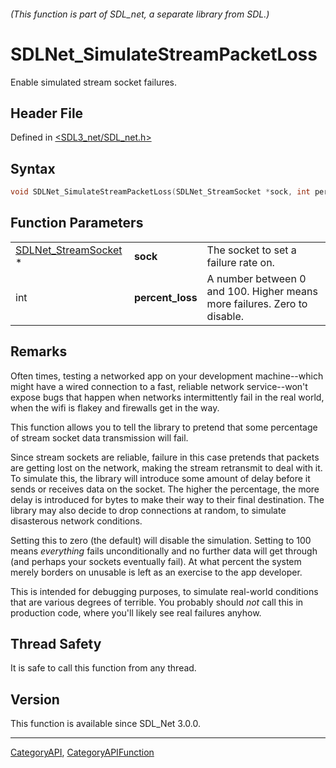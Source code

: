 ###### (This function is part of SDL_net, a separate library from SDL.)
# SDLNet_SimulateStreamPacketLoss

Enable simulated stream socket failures.

## Header File

Defined in [<SDL3_net/SDL_net.h>](https://github.com/libsdl-org/SDL_net/blob/main/include/SDL3_net/SDL_net.h)

## Syntax

```c
void SDLNet_SimulateStreamPacketLoss(SDLNet_StreamSocket *sock, int percent_loss);
```

## Function Parameters

|                                              |                  |                                                                          |
| -------------------------------------------- | ---------------- | ------------------------------------------------------------------------ |
| [SDLNet_StreamSocket](SDLNet_StreamSocket) * | **sock**         | The socket to set a failure rate on.                                     |
| int                                          | **percent_loss** | A number between 0 and 100. Higher means more failures. Zero to disable. |

## Remarks

Often times, testing a networked app on your development machine--which
might have a wired connection to a fast, reliable network service--won't
expose bugs that happen when networks intermittently fail in the real
world, when the wifi is flakey and firewalls get in the way.

This function allows you to tell the library to pretend that some
percentage of stream socket data transmission will fail.

Since stream sockets are reliable, failure in this case pretends that
packets are getting lost on the network, making the stream retransmit to
deal with it. To simulate this, the library will introduce some amount of
delay before it sends or receives data on the socket. The higher the
percentage, the more delay is introduced for bytes to make their way to
their final destination. The library may also decide to drop connections at
random, to simulate disasterous network conditions.

Setting this to zero (the default) will disable the simulation. Setting to
100 means _everything_ fails unconditionally and no further data will get
through (and perhaps your sockets eventually fail). At what percent the
system merely borders on unusable is left as an exercise to the app
developer.

This is intended for debugging purposes, to simulate real-world conditions
that are various degrees of terrible. You probably should _not_ call this
in production code, where you'll likely see real failures anyhow.

## Thread Safety

It is safe to call this function from any thread.

## Version

This function is available since SDL_Net 3.0.0.

----
[CategoryAPI](CategoryAPI), [CategoryAPIFunction](CategoryAPIFunction)

